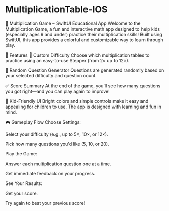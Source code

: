 # MultiplicationTable-IOS

🧠 Multiplication Game – SwiftUI Educational App
Welcome to the Multiplication Game, a fun and interactive math app designed to help kids (especially ages 9 and under) practice their multiplication skills! Built using SwiftUI, this app provides a colorful and customizable way to learn through play.

📱 Features
🎯 Custom Difficulty
Choose which multiplication tables to practice using an easy-to-use Stepper (from 2× up to 12×).

🔀 Random Question Generator
Questions are generated randomly based on your selected difficulty and question count.

✅ Score Summary
At the end of the game, you'll see how many questions you got right—and you can play again to improve!

🌈 Kid-Friendly UI
Bright colors and simple controls make it easy and appealing for children to use. The app is designed with learning and fun in mind.

🎮 Gameplay Flow
Choose Settings:

Select your difficulty (e.g., up to 5×, 10×, or 12×).

Pick how many questions you'd like (5, 10, or 20).

Play the Game:

Answer each multiplication question one at a time.

Get immediate feedback on your progress.

See Your Results:

Get your score.

Try again to beat your previous score!

